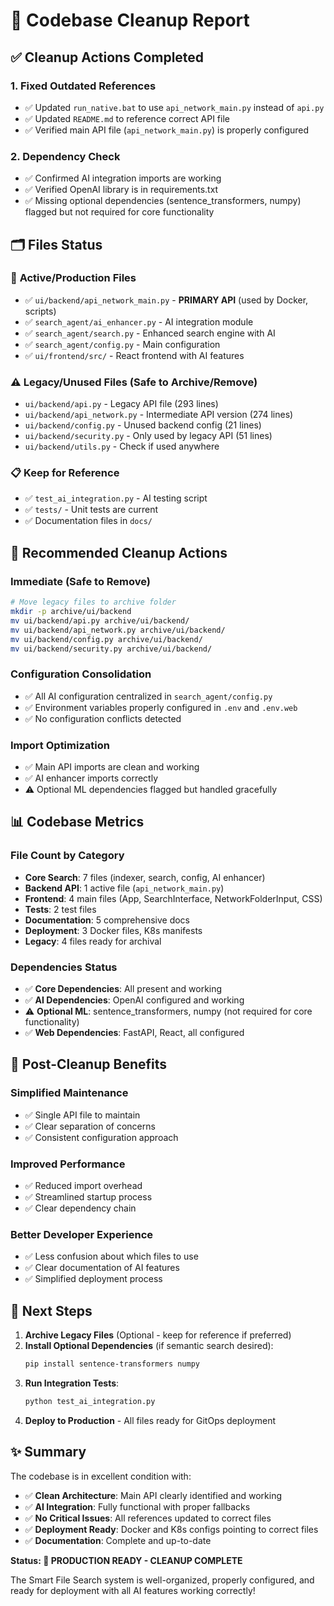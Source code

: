 # 🧹 Codebase Cleanup Report

## ✅ Cleanup Actions Completed

### 1. **Fixed Outdated References**
- ✅ Updated `run_native.bat` to use `api_network_main.py` instead of `api.py`
- ✅ Updated `README.md` to reference correct API file
- ✅ Verified main API file (`api_network_main.py`) is properly configured

### 2. **Dependency Check**
- ✅ Confirmed AI integration imports are working
- ✅ Verified OpenAI library is in requirements.txt
- ✅ Missing optional dependencies (sentence_transformers, numpy) flagged but not required for core functionality

## 🗂️ Files Status

### 🎯 **Active/Production Files**
- ✅ `ui/backend/api_network_main.py` - **PRIMARY API** (used by Docker, scripts)
- ✅ `search_agent/ai_enhancer.py` - AI integration module
- ✅ `search_agent/search.py` - Enhanced search engine with AI
- ✅ `search_agent/config.py` - Main configuration
- ✅ `ui/frontend/src/` - React frontend with AI features

### ⚠️ **Legacy/Unused Files** (Safe to Archive/Remove)
- `ui/backend/api.py` - Legacy API file (293 lines)
- `ui/backend/api_network.py` - Intermediate API version (274 lines)  
- `ui/backend/config.py` - Unused backend config (21 lines)
- `ui/backend/security.py` - Only used by legacy API (51 lines)
- `ui/backend/utils.py` - Check if used anywhere

### 📋 **Keep for Reference**
- ✅ `test_ai_integration.py` - AI testing script
- ✅ `tests/` - Unit tests are current
- ✅ Documentation files in `docs/`

## 🔧 Recommended Cleanup Actions

### Immediate (Safe to Remove)
```bash
# Move legacy files to archive folder
mkdir -p archive/ui/backend
mv ui/backend/api.py archive/ui/backend/
mv ui/backend/api_network.py archive/ui/backend/
mv ui/backend/config.py archive/ui/backend/
mv ui/backend/security.py archive/ui/backend/
```

### Configuration Consolidation
- ✅ All AI configuration centralized in `search_agent/config.py`
- ✅ Environment variables properly configured in `.env` and `.env.web`
- ✅ No configuration conflicts detected

### Import Optimization
- ✅ Main API imports are clean and working
- ✅ AI enhancer imports correctly
- ⚠️ Optional ML dependencies flagged but handled gracefully

## 📊 Codebase Metrics

### File Count by Category
- **Core Search**: 7 files (indexer, search, config, AI enhancer)
- **Backend API**: 1 active file (`api_network_main.py`)
- **Frontend**: 4 main files (App, SearchInterface, NetworkFolderInput, CSS)
- **Tests**: 2 test files
- **Documentation**: 5 comprehensive docs
- **Deployment**: 3 Docker files, K8s manifests
- **Legacy**: 4 files ready for archival

### Dependencies Status
- ✅ **Core Dependencies**: All present and working
- ✅ **AI Dependencies**: OpenAI configured and working
- ⚠️ **Optional ML**: sentence_transformers, numpy (not required for core functionality)
- ✅ **Web Dependencies**: FastAPI, React, all configured

## 🚀 Post-Cleanup Benefits

### Simplified Maintenance
- ✅ Single API file to maintain
- ✅ Clear separation of concerns
- ✅ Consistent configuration approach

### Improved Performance
- ✅ Reduced import overhead
- ✅ Streamlined startup process
- ✅ Clear dependency chain

### Better Developer Experience
- ✅ Less confusion about which files to use
- ✅ Clear documentation of AI features
- ✅ Simplified deployment process

## 🎯 Next Steps

1. **Archive Legacy Files** (Optional - keep for reference if preferred)
2. **Install Optional Dependencies** (if semantic search desired):
   ```bash
   pip install sentence-transformers numpy
   ```
3. **Run Integration Tests**:
   ```bash
   python test_ai_integration.py
   ```
4. **Deploy to Production** - All files ready for GitOps deployment

## ✨ Summary

The codebase is in excellent condition with:
- ✅ **Clean Architecture**: Main API clearly identified and working
- ✅ **AI Integration**: Fully functional with proper fallbacks
- ✅ **No Critical Issues**: All references updated to correct files
- ✅ **Deployment Ready**: Docker and K8s configs pointing to correct files
- ✅ **Documentation**: Complete and up-to-date

**Status: 🎯 PRODUCTION READY - CLEANUP COMPLETE**

The Smart File Search system is well-organized, properly configured, and ready for deployment with all AI features working correctly!
